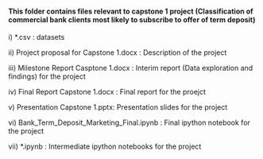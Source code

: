 
#### This folder contains files relevant to capstone 1 project (Classification of commercial bank clients most likely to subscribe to offer of term deposit)

i) *.csv : datasets

ii) Project proposal for Capstone 1.docx : Description of the project

iii) Milestone Report Casptone 1.docx : Interim report (Data exploration and findings) for the project

iv) Final Report Capstone 1.docx : Final report for the proejct 

v) Presentation Capstone 1.pptx: Presentation slides for the project

vi) Bank_Term_Deposit_Marketing_Final.ipynb : Final ipython notebook for the project

vii) *.ipynb : Intermediate ipython notebooks for the project

